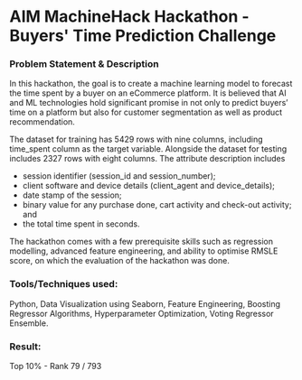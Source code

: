 # AIM MachineHack Hackathon - Buyers' Time Prediction Challenge 


### Problem Statement & Description
In this hackathon, the goal is to create a machine learning model to forecast the time spent by a buyer on an eCommerce platform. It is believed that AI and ML technologies hold significant promise in not only to predict buyers’ time on a platform but also for customer segmentation as well as product recommendation.

The dataset for training has 5429 rows with nine columns, including time_spent column as the target variable. Alongside the dataset for testing includes 2327 rows with eight columns. The attribute description includes 
- session identifier (session_id and session_number); 
- client software and device details (client_agent and device_details); 
- date stamp of the session; 
- binary value for any purchase done, cart activity and check-out activity; and 
- the total time spent in seconds. 

The hackathon comes with a few prerequisite skills such as regression modelling, advanced feature engineering, and ability to optimise RMSLE score, on which the evaluation of the hackathon was done.


### Tools/Techniques used: 
Python, Data Visualization using Seaborn, Feature Engineering, Boosting Regressor Algorithms, Hyperparameter Optimization, Voting Regressor Ensemble.


### Result: 
Top 10% - Rank 79 / 793



